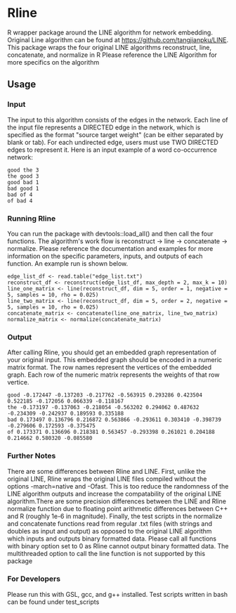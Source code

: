 # Rline
R wrapper package around the LINE algorithm for network embedding. Original Line algorithm can be found at https://github.com/tangjianpku/LINE. This package wraps the four original LINE algorithms reconstruct, line, concatenate, and normalize in R 
Please reference the LINE Algorithm for more specifics on the algorithm 

## Usage

### Input
The input to this algorithm consists of the edges in the network. Each line of the input file represents a DIRECTED edge in the network, which is specified as the format "source target weight" (can be either separated by blank or tab). For each undirected edge, users must use TWO DIRECTED edges to represent it. Here is an input example of a word co-occurrence network:

```
good the 3
the good 3
good bad 1
bad good 1
bad of 4
of bad 4
```

### Running Rline
You can run the package with devtools::load_all() and then call the four functions. The algorithm's work flow is reconstruct -> line -> concatenate -> normalize. Please reference the documentation and examples for more information on the specific parameters, inputs, and outputs of each function. An example run is shown below.
```
edge_list_df <- read.table("edge_list.txt")
reconstruct_df <- reconstruct(edge_list_df, max_depth = 2, max_k = 10)
line_one_matrix <- line(reconstruct_df, dim = 5, order = 1, negative = 5, samples = 10, rho = 0.025)
line_two_matrix <- line(reconstruct_df, dim = 5, order = 2, negative = 5, samples = 10, rho = 0.025)
concatenate_matrix <- concatenate(line_one_matrix, line_two_matrix)
normalize_matrix <- normalize(concatenate_matrix)
```

### Output
After calling Rline, you should get an embedded graph representation of your original input. This embedded graph should be encoded in a numeric matrix format. The row names represent the vertices of the embedded graph. Each row of the numeric matrix represents the weights of that row vertice. 
```
good -0.172447 -0.137203 -0.217762 -0.563915 0.293286 0.423504 0.522185 -0.172056 0.066339 -0.118167 
the -0.173197 -0.137063 -0.218054 -0.563202 0.294062 0.487632 -0.234309 -0.242937 0.189593 0.335188 
bad 0.173497 0.136796 0.216872 0.563866 -0.293611 0.303410 -0.398739 -0.279606 0.172593 -0.375475 
of 0.173371 0.136696 0.218381 0.563457 -0.293398 0.261021 0.204188 0.214662 0.580320 -0.085580 
```

### Further Notes
There are some differences between Rline and LINE. First, unlike the original LINE, Rline wraps the original LINE files compiled without the options -march=native and -Ofast. This is too reduce the randomness of the LINE algorithm outputs and increase the compatability of the original LINE algorithm.There are some precision differences between the LINE and Rline normalize function due to floating point arithmetic differences between C++ and R (roughly 1e-6 in magnitude). Finally, the test scripts in the normalize and concatenate functions read from regular .txt files (with strings and doubles as input and output) as opposed to the original LINE algorithm which inputs and outputs binary formatted data. Please call all functions with binary option set to 0 as Rline cannot output binary formatted data. The multithreaded option to call the line function is not supported by this package

### For Developers
Please run this with GSL, gcc, and g++ installed. Test scripts written in bash can be found under test_scripts 
